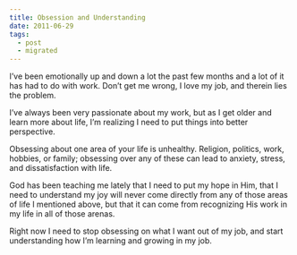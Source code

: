 ```yaml
---
title: Obsession and Understanding
date: 2011-06-29
tags:
  - post
  - migrated
---
```


I’ve been emotionally up and down a lot the past few months and a lot of it has had to do with work. Don’t get me wrong, I love my job, and therein lies the problem.

I’ve always been very passionate about my work, but as I get older and learn more about life, I’m realizing I need to put things into better perspective.

Obsessing about one area of your life is unhealthy. Religion, politics, work, hobbies, or family; obsessing over any of these can lead to anxiety, stress, and dissatisfaction with life.

God has been teaching me lately that I need to put my hope in Him, that I need to understand my joy will never come directly from any of those areas of life I mentioned above, but that it can come from recognizing His work in my life in all of those arenas.

Right now I need to stop obsessing on what I want out of my job, and start understanding how I’m learning and growing in my job.
